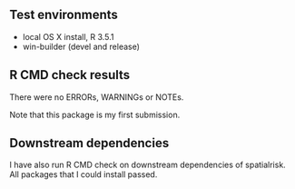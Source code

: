 ## Test environments
* local OS X install, R 3.5.1
* win-builder (devel and release)

## R CMD check results
There were no ERRORs, WARNINGs or NOTEs. 

Note that this package is my first submission.

## Downstream dependencies
I have also run R CMD check on downstream dependencies of spatialrisk.
All packages that I could install passed.


